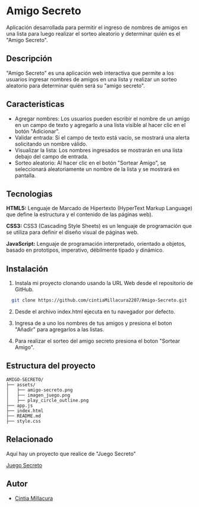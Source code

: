 # Amigo Secreto

Aplicación desarrollada para permitir el ingreso de nombres de amigos en una lista para luego realizar el sorteo aleatorio y determinar quién es el "Amigo Secreto".

## Descripción

"Amigo Secreto" es una aplicación web interactiva que permite a los usuarios ingresar nombres de amigos en una lista y realizar un sorteo aleatorio para determinar quién será su "amigo secreto".

## Caracteristicas

- Agregar nombres: Los usuarios pueden escribir el     nombre de un amigo en un campo de texto y agregarlo a una lista visible al hacer clic en el botón "Adicionar".
- Validar entrada: Si el campo de texto está vacío, se mostrará una alerta solicitando un nombre válido.
- Visualizar la lista: Los nombres ingresados se mostrarán en una lista debajo del campo de entrada.
- Sorteo aleatorio: Al hacer clic en el botón "Sortear Amigo", se seleccionará aleatoriamente un nombre de la lista y se mostrará en pantalla.

## Tecnologias

**HTML5:** Lenguaje de Marcado de Hipertexto (HyperText Markup Language) que define la estructura y el contenido de las páginas web).

**CSS3:** CSS3 (Cascading Style Sheets) es un lenguaje de programación que se utiliza para definir el diseño visual de páginas web.

**JavaScript:** Lenguaje de programación interpretado, orientado a objetos, basado en prototipos, imperativo, débilmente tipado y dinámico.

## Instalación

1. Instala mi proyecto clonando usando la URL Web desde el repositorio de GitHub.

```bash
  git clone https://github.com/cintiaMillacura2207/Amigo-Secreto.git
```
2. Desde el archivo index.html ejecuta en tu navegador por defecto.

3. Ingresa de a uno los nombres de tus amigos y presiona el boton "Añadir" para agregarlos a las listas.

4. Para realizar el sorteo del amigo secreto presiona el boton "Sortear Amigo".

## Estructura del proyecto

```
AMIGO-SECRETO/
├── assets/
│   ├── amigo-secreto.png
│   ├── imagen_juego.png
│   ├── play_circle_outline.png
├── app.js
├── index.html
├── README.md
├── style.css
```

## Relacionado

Aquí hay un proyecto que realice de "Juego Secreto"

[Juego Secreto](https://github.com/cintiaMillacura2207/Juego-Secreto)


## Autor

- [Cintia Millacura](https://github.com/cintiaMillacura2207)




